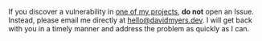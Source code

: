 If you discover a vulnerability in [one of my projects](https://github.com/davidmyersdev), **do not** open an Issue. Instead, please email me directly at [hello@davidmyers.dev](mailto:hello@davidmyers.dev). I will get back with you in a timely manner and address the problem as quickly as I can.
